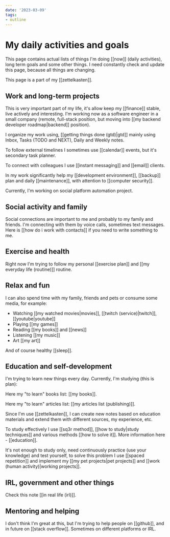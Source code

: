 ```yaml
---
date: '2023-03-09'
tags:
- outline
---
```


# My daily activities and goals

This page contains actual lists of things I'm doing [[now]] (daily activities),
long term goals and some other things. I need constantly check and update this
page, because all things are changing.

This page is a part of my [[zettelkasten]].

## Work and long-term projects

This is very important part of my life, it's allow keep my [[finance]] stable,
live actively and interesting. I'm working now as a software engineer in a small
company (remote, full-stack position, but moving into
[[my backend developer roadmap|backend]] position).

I organize my work using, [[getting things done (gtd)|gtd]] mainly using Inbox,
Tasks (TODO and NEXT), Daily and Weekly notes.

To follow external timelines I sometimes use [[calendar]] events, but it's
secondary task planner.

To connect with colleagues I use [[instant messaging]] and [[email]] clients.

In my work significantly help my [[development environment]], [[backup]] plan
and daily [[maintenance]], with attention to [[computer security]].

Currently, I'm working on social platform automation project.

## Social activity and family

Social connections are important to me and probably to my family and friends.
I'm connecting with them by voice calls, sometimes text messages. Here is
[[how do i work with contacts]] if you need to write something to me.

## Exercise and health

Right now I'm trying to follow my personal [[exercise plan]] and
[[my everyday life (routine)]] routine.

## Relax and fun

I can also spend time with my family, friends and pets or consume some media,
for example:

- Watching [[my watched movies|movies]], [[twitch (service)|twitch]],
  [[youtube|youtube]]
- Playing [[my games]]
- Reading [[my books]] and [[news]]
- Listening [[my music]]
- Art [[my art]]

And of course healthy [[sleep]].

## Education and self-development

I'm trying to learn new things every day. Currently, I'm studying (this is
plan):

Here my "to learn" books list: [[my books]].

Here my "to learn" articles list: [[my articles list (publishing)]].

Since I'm use [[zettelkasten]], I can create new notes based on education
materials and extend them with different sources, my experience, etc.

To study effectively I use [[sq3r method]], [[how to study|study techniques]]
and various methods [[how to solve it]]. More information here - [[education]].

It's not enough to study only, need continuously practice (use your knowledge)
and test yourself, to solve this problem I use [[spaced repetition]] and
implement my [[my pet projects|pet projects]] and
[[work (human activity)|working projects]].

## IRL, government and other things

Check this note [[in real life (irl)]].

## Mentoring and helping

I don't think I'm great at this, but I'm trying to help people on [[github]],
and in future on [[stack overflow]]. Sometimes on different platforms or IRL.